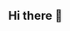 ## Hi there 👋

<!--
**Vinibreda790/Vinibreda790** is a ✨ _special_ ✨ repository because its `README.md` (this file) appears on your GitHub profile.
Ola Meu nome é Vinicius Breda😊
Eu sou estudande do colégio Idalia Rocha 
Gosto de basquete 
campeão of the grand-champion in Rocket league

![].(https://www.icegif.com/wp-content/uploads/2022/03/icegif-566.gif|)
